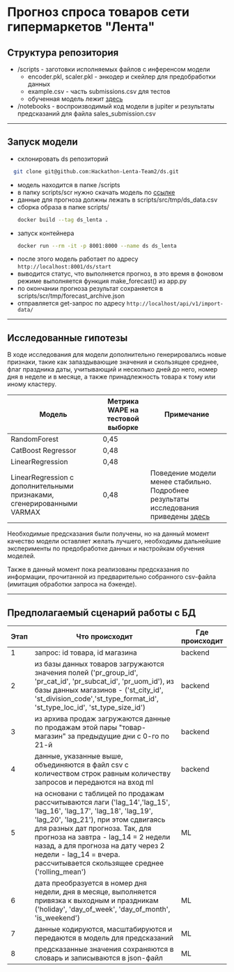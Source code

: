 # Прогноз спроса товаров сети гипермаркетов "Лента"

## Структура репозитория

- /scripts - заготовки исполняемых файлов с инференсом модели
  - encoder.pkl, scaler.pkl - энкодер и скейлер для предобработки данных
  - example.csv - часть submissions.csv для тестов
  - обученная модель лежит [здесь](https://drive.google.com/file/d/1_hg6Ik4bL5PoKDJzi39wJ1R5K67L0H8K/view?usp=sharing)
- /notebooks - воспроизводимый код модели в jupiter и результаты предсказаний для файла sales_submission.csv
_________

## Запуск модели

- склонировать ds репозиторий
```bash
  git clone git@github.com:Hackathon-Lenta-Team2/ds.git
```
- модель находится в папке /scripts
- в папку scripts/scr нужно скачать модель по [ссылке](https://drive.google.com/file/d/1_hg6Ik4bL5PoKDJzi39wJ1R5K67L0H8K/view?usp=sharing)
- данные для прогноза должны лежать в scripts/src/tmp/ds_data.csv
- сборка образа в папке scripts/
  ```bash
  docker build --tag ds_lenta .
  ```
- запуск контейнера
   ```bash
  docker run --rm -it -p 8001:8000 --name ds ds_lenta
  ```
- после этого модель работает по адресу ```http://localhost:8001/ds/start```
- выводится статус, что выполняется прогноз, в это время в фоновом режиме выполняется функция make_forecast() из app.py
- по окончании прогноза результат сохраняется в scripts/scr/tmp/forecast_archive.json
- отправляется get-запрос по адресу ```http://localhost/api/v1/import-data/```
____________________

## Исследованные гипотезы

В ходе исследования для модели дополнительно генерировались новые признаки, такие как запаздывающие значения и скользящее среднее, флаг праздника даты, учитывающий и несколько дней до него, номер дня в неделе и в месяце, а также принадлежность товара к тому или иному кластеру.

|**Модель**|**Метрика WAPE на тестовой выборке**|Примечание|
|---|---|---|
|RandomForest|0,45 |  |
|CatBoost Regressor|0,48 |  |
|LinearRegression|0,48 |  |
|LinearRegression с дополнительными признаками, сгенерированными VARMAX|0,48 | Поведение модели менее стабильно. Подробнее результаты исследования приведены [здесь](https://github.com/Hackathon-Lenta-Team2/ds/blob/main/notebooks/drafts/demand_forecast_for_lenta_skus.ipynb)|

Необходимые предсказания были получены, но на данный момент качество модели оставляет желать лучшего, 
необходимы дальнейшие эксперименты по предобработке данных и настройкам обучения моделей.

Также в данный момент пока реализованы предсказания по информации, прочитанной из предварительно собранного csv-файла (имитация обработки запроса на бэкенде).
____

## Предполагаемый сценарий работы с БД

|**Этап**|**Что происходит**|**Где происходит**|
|---|---|---|
|1|запрос: id товара, id магазина|backend|
|2|из базы данных товаров загружаются значения полей ('pr_group_id',	'pr_cat_id', 'pr_subcat_id', 'pr_uom_id'), из базы данных магазинов - ('st_city_id', 'st_division_code','st_type_format_id', 'st_type_loc_id', 'st_type_size_id')|backend|
|3|из архива продаж загружаются данные по продажам этой пары "товар-магазин" за предыдущие дни с 0-го по 21-й |backend|
|4|данные, указанные выше, объединяются в файл csv с количеством строк равным количеству запросов и передаются на вход ml|backend|
|5|на основани  с таблицей по продажам рассчитываются лаги ('lag_14','lag_15', 'lag_16', 'lag_17', 'lag_18', 'lag_19', 'lag_20', 'lag_21'), при этом сдвигаясь для разных дат прогноза. Так, для прогноза на завтра - lag_14 = 2 недели назад, а для прогноза на дату через 2 недели - lag_14 = вчера. рассчитывается скользящее среднее ('rolling_mean')|ML|
|6|дата преобразуется в номер дня недели, дня в месяце, выполняется привязка к выходным и праздникам ('holiday', 'day_of_week', 'day_of_month', 'is_weekend')|ML|
|7|данные кодируются, масштабируются и передаются в модель для предсказаний|ML|
|8|предсказанные значения сохраняются в словарь и записываются в json-файл|ML|

